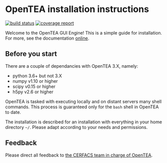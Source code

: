 # OpenTEA installation instructions

[![build
status](https://nitrox.cerfacs.fr/opentea/opentea/badges/develop/build.svg)](https://nitrox.cerfacs.fr/opentea/opentea/commits/develop)
[![coverage
report](https://nitrox.cerfacs.fr/opentea/opentea/badges/develop/coverage.svg)](https://nitrox.cerfacs.fr/opentea/opentea/commits/develop)

Welcome to the OpenTEA GUI Engine! This is a simple guide for
installation. For more, see the documentation [online](http://cerfacs.fr/opentea/).


## Before you start

There are a couple of dependancies with OpenTEA 3.X, namely:

  - python 3.6+ but not 3.X
  - numpy v1.10 or higher
  - scipy v0.15 or higher
  - h5py v2.6 or higher

OpenTEA is tasked with executing locally and on distant servers many shell
commands. This process is guaranteed only for the `bash` shell in OpenTEA
to date.

The installation is described for an installation with everything in your
home directory `~/`. Please adapt according to your needs and permissions.


## Feedback

Please direct all feedback to
[the CERFACS team in charge of OpenTEA](mailto:coop@cerfacs.fr).
